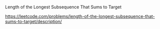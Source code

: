 Length of the Longest Subsequence That Sums to Target


https://leetcode.com/problems/length-of-the-longest-subsequence-that-sums-to-target/description/
